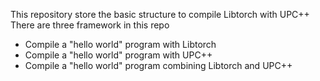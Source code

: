 This repository store the basic structure to compile Libtorch with UPC++
There are three framework in this repo
 - Compile a "hello world" program with Libtorch
 - Compile a "hello world" program with UPC++
 - Compile a "hello world" program combining Libtorch and UPC++
